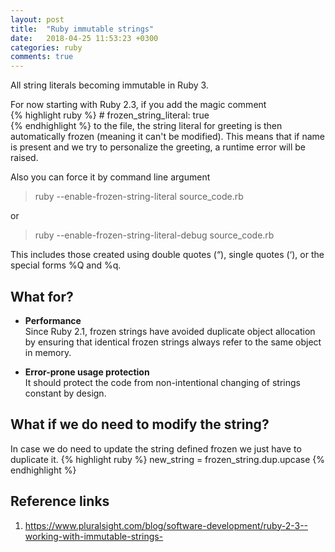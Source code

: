 ```yaml
---
layout: post
title:  "Ruby immutable strings"
date:   2018-04-25 11:53:23 +0300
categories: ruby
comments: true
---
```


All string literals becoming immutable in Ruby 3.  

For now starting with Ruby 2.3, if you add the magic comment   
{% highlight ruby %}
    # frozen_string_literal: true  
{% endhighlight %}
to the file, the string literal for greeting is then automatically frozen 
(meaning it can't be modified). This means that if name is present and we try
to personalize the greeting, a runtime error will be raised.

Also you can force it by command line argument
> ruby --enable-frozen-string-literal source_code.rb

or 

>ruby --enable-frozen-string-literal-debug source_code.rb




This includes those created using double quotes (“), single quotes (‘), or the special forms %Q and %q.

## What for?
- **Performance**  
  Since Ruby 2.1, frozen strings have avoided duplicate 
  object allocation by ensuring that identical frozen strings 
  always refer to the same object in memory.  
  
- **Error-prone usage protection**  
  It should protect the code from non-intentional changing of 
  strings constant by design. 

## What if we do need to modify the string?
In case we do need to update the string defined frozen we just have to duplicate it.
{% highlight ruby %}
    new_string = frozen_string.dup.upcase
{% endhighlight %}

    
## Reference links

1. <https://www.pluralsight.com/blog/software-development/ruby-2-3--working-with-immutable-strings->